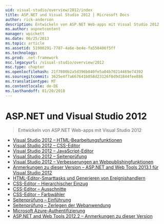 ```yaml
---
uid: visual-studio/overview/2012/index
title: ASP.NET und Visual Studio 2012 | Microsoft Docs
author: rick-anderson
description: Entwickeln von ASP.NET Web-apps mit Visual Studio 2012
ms.author: aspnetcontent
manager: wpickett
ms.date: 06/25/2013
ms.topic: article
ms.assetid: 51900291-7787-4a6e-be4e-fa558486f5ff
ms.technology: 
ms.prod: .net-framework
msc.legacyurl: /visual-studio/overview/2012
msc.type: chapter
ms.openlocfilehash: 21f7800b2a5d396b040fe5a04b70214469e74392
ms.sourcegitcommit: 3625e4f7a667641b058d23126f0d9d1844fee886
ms.translationtype: MT
ms.contentlocale: de-DE
ms.lasthandoff: 01/20/2018
---
```

<a name="aspnet-and-visual-studio-2012"></a>ASP.NET und Visual Studio 2012
====================
> Entwickeln von ASP.NET Web-apps mit Visual Studio 2012


- [Visual Studio 2012 – HTML-Bearbeitungsfunktionen](visual-studio-2012-html-editing-features.md)
- [Visual Studio 2012 – CSS-Editor](visual-studio-2012-css-editor.md)
- [Visual Studio 2012 – JavaScript-Editor](visual-studio-2012-javascript-editor.md)
- [Visual Studio 2012 – Seitenprüfung](visual-studio-2012-page-inspector.md)
- [Visual Studio 2012 – Verbesserungen an Webpublishingfunktionen](visual-studio-2012-web-publishing-improvements.md)
- [Anmerkungen zu dieser Version – ASP.NET and Web Tools 2013.1 für Visual Studio 2012](aspnet-and-web-tools-20131-for-visual-studio-2012.md)
- [HTML-Editor-Smarttasks und Generieren von Ereignishandlern](visual-studio-vnext-videos-html-editor-smart-tasks-and-event-handler-generation.md)
- [CSS-Editor – Hierarchischer Einzug](visual-studio-vnext-videos-css-editor-hierarchical-indentation.md)
- [CSS-Editor – Ausschnitte](visual-studio-vnext-videos-css-editor-snippets.md)
- [CSS-Editor – Farbwähler](visual-studio-vnext-videos-css-editor-color-picker.md)
- [Seitenprüfung – Einführung](visual-studio-vnext-videos-page-inspector-introduction.md)
- [Seitenprüfung – Zerlegen der Webanwendung](visual-studio-vnext-videos-page-inspector-decomposing-your-web-application.md)
- [Microsoft Azure-Authentifizierung](windows-azure-authentication.md)
- [ASP.NET and Web Tools 2012.2 – Anmerkungen zu dieser Version](aspnet-and-web-tools-20122-release-notes-rtw.md)
